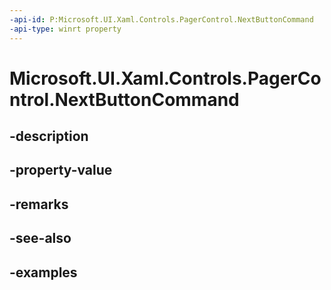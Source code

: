 ```yaml
---
-api-id: P:Microsoft.UI.Xaml.Controls.PagerControl.NextButtonCommand
-api-type: winrt property
---
```


# Microsoft.UI.Xaml.Controls.PagerControl.NextButtonCommand

<!--
public System.Windows.Input.ICommand NextButtonCommand { get; set; }
-->


## -description

## -property-value

## -remarks

## -see-also

## -examples



